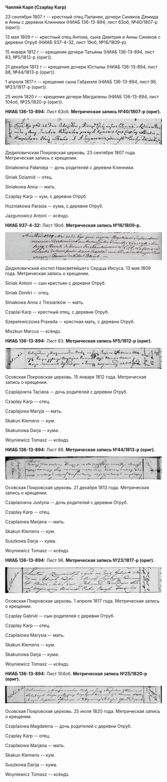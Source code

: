 **Чапляй Карп (Czaplay Karp)**

23 сентября 1807 г -- крестный отец Паланеи, дочери Синяков Демида и
Анны с деревни Клинники (НИАБ 136-13-894, лист 63об, №40/1807-р (ориг)).

13 мая 1809 г -- крестный отец Антона, сына Дмитрия и Анны Синяков с
деревни Отруб (НИАБ 937-4-32, лист 19об, №16/1809-р).

15 января 1812 г -- крещение дочери Татьяны (НИАБ 136-13-894, лист 83,
№5/1812-р (ориг)).

21 декабря 1813 г -- крещение дочери Юстыны (НИАБ 136-13-894, лист 88,
№44/1813-р (ориг)).

1 апреля 1817 г -- крещение сына Габриэля (НИАБ 136-13-894, лист 96,
№23/1817-р (ориг)).

25 июля 1820 г -- крещение дочери Магдалены (НИАБ 136-13-894, лист
104об, №25/1820-р (ориг)).

**НИАБ 136-13-894:** Лист 63об. **Метрическая запись №40/1807-р
(ориг).**

![](./media/c2a9b0c38c5e860f41b1a3167c7851860fac4842.png)

Дедиловичская Покровская церковь. 23 сентября 1807 года. Метрическая
запись о крещении.

Siniakowna Pałanieja -- дочь родителей с деревни Клинники.

Siniak Dziamid -- отец.

Siniakowa Anna -- мать.

Czaplay Karp -- кум, с деревни Отруб.

Huzniakowa Parasia -- кума, с деревни Отруб.

Jazgunowicz Antoni -- ксёндз.

**НИАБ 937-4-32:** Лист 19об. **Метрическая запись №16/1809-р.**

![](./media/1f9b162bd5266e96dd82739808b7edfa3778b7e4.png)

Дедиловичский костел Наисвятейшего Сердца Иисуса. 13 мая 1809 года.
Метрическая запись о крещении.

Siniak Antoni -- сын крестьян с деревни Отруб.

Siniak Dimitri -- отец.

Siniakowa Anna z Tresianków -- мать.

Czaplai Karp -- крестный отец, с деревни Отруб.

Szepelewiczowa Praxeda -- крестная мать, с деревни Отруб.

Miszkun Marcus -- ксёндз.

**НИАБ 136-13-894:** Лист 83. **Метрическая запись №5/1812-р (ориг).**

![](./media/c431bca2af8b6e2706e0bf3d1092efdbd524b694.png)

Осовская Покровская церковь. 15 января 1812 года. Метрическая запись о
крещении.

Czaplajowna Taciana -- дочь родителей с деревни Отруб.

Czaplay Karp -- отец.

Czaplajowa Maryja -- мать.

Skakun Klemens -- кум.

Skakunowa Darja -- кума.

Woyniewicz Tomasz -- ксёндз.

**НИАБ 136-13-894:** Лист 88. **Метрическая запись №44/1813-р (ориг).**

![](./media/e393d6f56d11193b31620b092f814f48e617a43a.png)

Осовская Покровская церковь. 21 декабря 1813 года. Метрическая запись о
крещении.

Czaplaiowna Justyna -- дочь родителей с деревни Отруб.

Czaplay Karp -- отец.

Czaplaiowa Marjana -- мать.

Skakun Klemens -- кум.

Suszkowa Darja -- кума.

Woyniewicz Tomasz -- ксёндз.

**НИАБ 136-13-894:** Лист 96. **Метрическая запись №23/1817-р (ориг).**

![](./media/420dd663d88a041ee451331f673a1c1a7ad0fd2f.png)

Осовская Покровская церковь. 1 апреля 1817 года. Метрическая запись о
крещении.

Czaplay Gabriel -- сын родителей с деревни Отруб.

Czaplay Karp -- отец.

Czaplaiowa Marysia -- мать.

Skakun Klemens -- кум.

Skakunowa Darja -- кума.

Woyniewicz Tomasz -- ксёндз.

**НИАБ 136-13-894:** Лист 104об. **Метрическая запись №25/1820-р
(ориг).**

![](./media/2833577a9ac9ff358f6ffb381bba8812421d888d.png)

Осовская Покровская церковь. 25 июля 1820 года. Метрическая запись о
крещении.

Czaplaiowa Magdalena -- дочь родителей с деревни Отруб.

Czaplay Karp -- отец.

Czaplaiowa Marjana -- мать.

Skakun Klemens -- кум.

Suszkowa Darija -- кума.

Woyniewicz Tomasz -- ксёндз.
